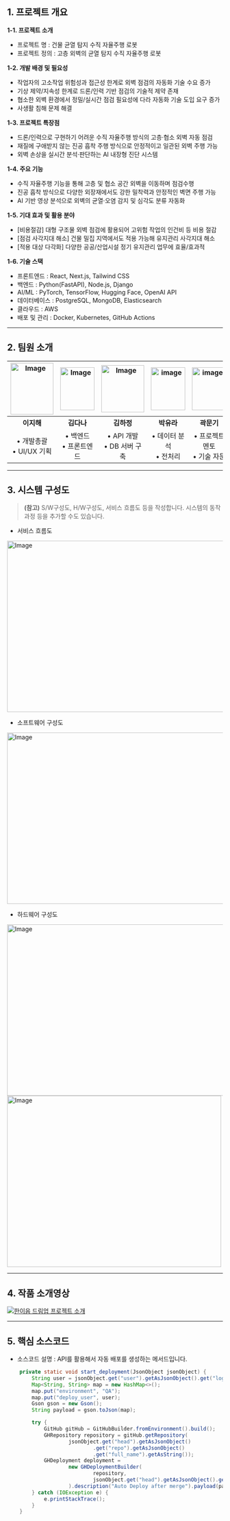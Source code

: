 ## **1. 프로젝트 개요**

**1-1. 프로젝트 소개**
- 프로젝트 명 : 건물 균열 탐지 수직 자율주행 로봇
- 프로젝트 정의 : 고층 외벽의 균열 탐지 수직 자율주행 로봇

**1-2. 개발 배경 및 필요성**
- 작업자의 고소작업 위험성과 접근성 한계로 외벽 점검의 자동화 기술 수요 증가
- 기상 제약/지속성 한계로 드론/인력 기반 점검의 기술적 제약 존재
- 협소한 외벽 환경에서 정밀/실시간 점검 필요성에 다라 자동화 기술 도입 요구 증가
- 사생활 침해 문제 해결

**1-3. 프로젝트 특장점**
- 드론/인력으로 구현하기 어려운 수직 자율주행 방식의 고층·협소 외벽 자동 점검
- 재질에 구애받지 않는 진공 흡착 주행 방식으로 안정적이고 일관된 외벽 주행 가능
- 외벽 손상을 실시간 분석·판단하는 AI 내장형 진단 시스템

**1-4. 주요 기능**
- 수직 자율주행 기능을 통해 고층 및 협소 공간 외벽을 이동하며 점검수행
- 진공 흡착 방식으로 다양한 외장재에서도 강한 밀착력과 안정적인 벽면 주행 가능
- AI 기반 영상 분석으로 외벽의 균열·오염 감지 및 심각도 분류 자동화

**1-5. 기대 효과 및 활용 분야**
- [비용절감] 대형 구조물 외벽 점검에 활용되어 고위험 작업의 인건비 등 비용 절감
- [점검 사각지대 해소] 건물 밀집 지역에서도 적용 가능해 유지관리 사각지대 해소
- [적용 대상 다각화] 다양한 공공/산업시설 정기 유지관리 업무에 효율/효과적

**1-6. 기술 스택**
- 프론트엔드 : React, Next.js, Tailwind CSS
- 백엔드 : Python(FastAPI), Node.js, Django
- AI/ML : PyTorch, TensorFlow, Hugging Face, OpenAI API
- 데이터베이스 : PostgreSQL, MongoDB, Elasticsearch
- 클라우드 : AWS
- 배포 및 관리 : Docker, Kubernetes, GitHub Actions

---

## **2. 팀원 소개**
| <img width="100" height="120" alt="Image" src="https://github.com/user-attachments/assets/e5ed992b-891d-4763-8339-85117cc62ebd" /> | <img width="80" height="100" alt="Image" src="https://github.com/user-attachments/assets/6dc10dc4-fd4e-4e7b-9b7f-d91b70599bf5" /> | <img width="100" height="110" alt="Image" src="https://github.com/user-attachments/assets/2efa44a6-043f-44b4-a4ab-5ebec4665f8e" /> | <img width="80" height="100" alt="image" src="https://github.com/user-attachments/assets/0d5909f0-fc73-4ab9-be09-4d48e3e71083" > | <img width="80" height="100" alt="image" src="https://github.com/user-attachments/assets/c7f66b7c-ab84-41fa-8fba-b49dba28b677" > |
|:---:|:---:|:---:|:---:|:---:|
| **이지해** | **김다나** | **김하정** | **박유라** | **곽문기** |
| • 개발총괄 <br> • UI/UX 기획 | • 백엔드 <br> • 프론트엔드 | • API 개발 <br> • DB 서버 구축 |• 데이터 분석 <br> • 전처리 | • 프로젝트 멘토 <br> • 기술 자문 |



---
## **3. 시스템 구성도**
> **(참고)** S/W구성도, H/W구성도, 서비스 흐름도 등을 작성합니다. 시스템의 동작 과정 등을 추가할 수도 있습니다.
- 서비스 흐름도
<img width="600" height="400" alt="Image" src="https://github.com/user-attachments/assets/bd6d5aa0-424b-4c5d-a3d3-82fafd0fdde8" />


- 소프트웨어 구성도
<img width="600" height="400" alt="Image" src="https://github.com/user-attachments/assets/4620c0b4-4e30-4369-86ed-55287085fb6d" />


- 하드웨어 구성도
<img width="600" height="400" alt="Image" src="https://github.com/user-attachments/assets/30f4d73b-b8d4-4a60-986a-61505a201d11" />

<img width="500" height="400" alt="Image" src="https://github.com/user-attachments/assets/815ae5bd-3623-4f9d-bc91-884a647e0086" />


---
## **4. 작품 소개영상**
[![한이음 드림업 프로젝트 소개](https://img.youtube.com/vi/gbGASSssgFE/maxresdefault.jpg)](https://youtu.be/gbGASSssgFE)


---
## **5. 핵심 소스코드**
- 소스코드 설명 : API를 활용해서 자동 배포를 생성하는 메서드입니다.

```Java
    private static void start_deployment(JsonObject jsonObject) {
        String user = jsonObject.get("user").getAsJsonObject().get("login").getAsString();
        Map<String, String> map = new HashMap<>();
        map.put("environment", "QA");
        map.put("deploy_user", user);
        Gson gson = new Gson();
        String payload = gson.toJson(map);

        try {
            GitHub gitHub = GitHubBuilder.fromEnvironment().build();
            GHRepository repository = gitHub.getRepository(
                    jsonObject.get("head").getAsJsonObject()
                            .get("repo").getAsJsonObject()
                            .get("full_name").getAsString());
            GHDeployment deployment =
                    new GHDeploymentBuilder(
                            repository,
                            jsonObject.get("head").getAsJsonObject().get("sha").getAsString()
                    ).description("Auto Deploy after merge").payload(payload).autoMerge(false).create();
        } catch (IOException e) {
            e.printStackTrace();
        }
    }
```
